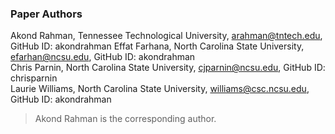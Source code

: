 ### Paper Authors 

Akond Rahman,    Tennessee Technological University, arahman@tntech.edu, GitHub ID: akondrahman 
Effat Farhana,   North Carolina State University, efarhan@ncsu.edu, GitHub ID: akondrahman   
Chris Parnin,    North Carolina State University, cjparnin@ncsu.edu, GitHub ID: chrisparnin   
Laurie Williams, North Carolina State University, williams@csc.ncsu.edu, GitHub ID: akondrahman


> Akond Rahman is the corresponding author. 

